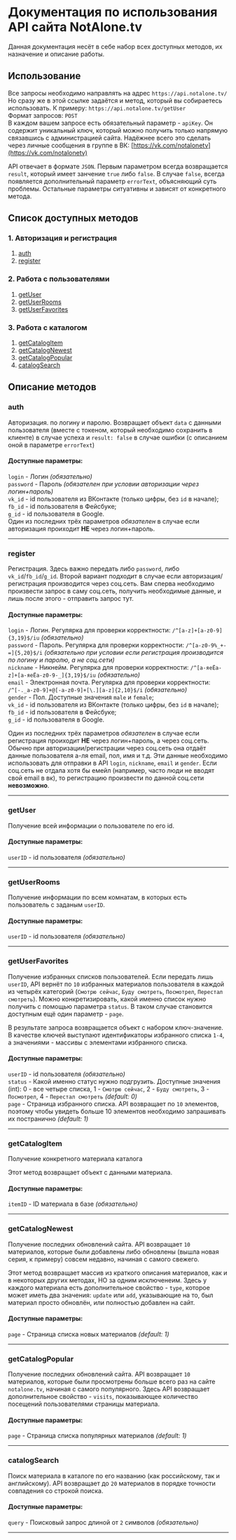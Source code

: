 # Документация по использования API сайта NotAlone.tv
Данная документация несёт в себе набор всех доступных методов, их назначение и описание работы.

## Использование
Все запросы необходимо направлять на адрес `https://api.notalone.tv/`  
Но сразу же в этой ссылке задаётся и метод, который вы собираетесь использовать. К примеру: `https://api.notalone.tv/getUser`  
Формат запросов: `POST`  
В каждом вашем запросе есть обязательный параметр - `apiKey`. Он содержит уникальный ключ, который можно получить только напрямую связавшись с администрацией сайта. Надёжнее всего это сделать через личные сообщения в группе в ВК: [https://vk.com/notalonetv](https://vk.com/notalonetv)  
  
API отвечает в формате `JSON`. Первым параметром всегда возвращается `result`, который имеет занчение `true` либо `false`. В случае `false`, всегда появляется дополнительный параметр `errorText`, объясняющий суть проблемы. Остальные параметры ситуативны и зависят от конкретного метода.

## Список доступных методов
### 1. Авторизация и регистрация
1. [auth](#auth)
1. [register](#register)
### 2. Работа с пользователями
1. [getUser](#getUser)
2. [getUserRooms](#getUserRooms)
3. [getUserFavorites](#getUserFavorites)
### 3. Работа с каталогом
1. [getCatalogItem](#getCatalogItem)
2. [getCatalogNewest](#getCatalogNewest)
3. [getCatalogPopular](#getCatalogPopular)
4. [catalogSearch](#catalogSearch)


## Описание методов

### auth <a name="auth"></a> 
Авторизация.  по логину и паролю. Возвращает объект `data` с данными пользователя (вместе с токеном, который необходимо сохранить в клиенте) в случае успеха и `result: false` в случае ошибки (с описанием оной в параметре `errorText`)
#### Доступные параметры:
`login` - Логин *(обязательно)*  
`password` - Пароль *(обязателен при условии авторизации через логин+пароль)*  
`vk_id` - id пользователя из ВКонтакте (только цифры, без `id` в начале);  
`fb_id` - id пользователя в Фейсбуке;  
`g_id` - id пользователя в Google.  
Один из последних трёх параметров *обязателен* в случае если авторизация проиходит **НЕ** через логин+пароль.
***
### register <a name="register"></a> 
Регистрация. Здесь важно передать либо `password`, либо `vk_id`/`fb_id`/`g_id`. Второй вариант подходит в случае если авторизация/регистрация производится через соц.сеть. Вам сперва необходимо произвести запрос в саму соц.сеть, получить необходимые данные, и лишь после этого - отправить запрос тут.
#### Доступные параметры:
`login` - Логин. Регулярка для проверки корректности: `/^[a-z]+[a-z0-9]{3,19}$/iu` *(обязательно)*  
`password` - Пароль. Регулярка для проверки корректности: `/^[a-z0-9%_+-=]{5,20}$/i` *(обязательно при условии если регистрация производится по логину и паролю, а не соц.сети)*  
`nickname` - Никнейм. Регулярка для проверки корректности: `/^[а-яеЁa-z]+[а-яеЁa-z0-9-_]{3,19}$/iu` *(обязательно)*  
`email` - Электронная почта. Регулярка для проверки корректности: `/^[-._a-z0-9]+@[-a-z0-9]+[\.][a-z]{2,10}$/i` *(обязательно)*  
`gender` - Пол. Доступные значения `male` и `female`;  
`vk_id` - id пользователя из ВКонтакте (только цифры, без `id` в начале);  
`fb_id` - id пользователя в Фейсбуке;  
`g_id` - id пользователя в Google.  
  
Один из последних трёх параметров *обязателен* в случае если регистрация проиходит **НЕ** через логин+пароль, а через соц.сеть. Обычно при авторизации/регистрации через соц.сеть она отдаёт данные пользователя а-ля email, пол, имя и т.д. Эти данные необходимо использовать для отправки в API `login`, `nickname`, `email` и `gender`. Если соц.сеть не отдала хотя бы емейл (например, часто люди не вводят свой email в вк), то регистрацию произвести по данной соц.сети **невозможно**.
***
### getUser <a name="getUser"></a> 
Получение всей информации о пользователе по его id.
#### Доступные параметры:
`userID` - id пользователя *(обязательно)*
***
### getUserRooms <a name="getUserRooms"></a> 
Получение информации по всем комнатам, в которых есть пользователь с заданым `userID`.
#### Доступные параметры:
`userID` - id пользователя *(обязательно)*
***
### getUserFavorites <a name="getUserFavorites"></a> 
Получение избранных списков пользователей. Если передать лишь `userID`, API вернёт по `10` избранных материалов пользователя в каждой из четырёх категорий (`Смотрю сейчас`, `Буду смотреть`, `Посмотрел`, `Перестал смотреть`). Можно конкретизировать, какой именно список нужно получить с помощью параметра `status`. В таком случае становится доступным ещё один параметр - `page`.  
  
В результате запроса возвращается объект с набором ключ-значение. В качестве ключей выступают идентификаторы избранного списка `1-4`, а значениями - массивы с элементами избранного списка.
#### Доступные параметры:
`userID` - id пользователя *(обязательно)*  
`status` - Какой именно статус нужно подгрузить. Доступные значения (int): 0 - все четыре списка, 1 - `Смотрю сейчас`, 2 - `Буду смотреть`, 3 - `Посмотрел`, 4 - `Перестал смотреть` *(default: 0)*  
`page` - Страница избранного списка. API возвращает по `10` элементов, поэтому чтобы увидеть больше 10 элементов необходимо запрашивать их постранично *(default: 1)*  
***
### getCatalogItem <a name="getCatalogItem"></a> 
Получение конкретного материала каталога  
  
Этот метод возвращает объект с данными материала.
#### Доступные параметры:
`itemID` - ID материала в базе *(обязательно)*  
***
### getCatalogNewest <a name="getCatalogNewest"></a> 
Получение последних обновлений сайта. API возвращает `10` материалов, которые были добавлены либо обновлены (вышла новая серия, к примеру) совсем недавно, начиная с самого свежего.  
  
Этот метод возвращает массив из краткого описания материалов, как и в некоторых других методах, НО за одним исключенеим. Здесь у каждого материала есть дополнительное свойство - `type`, которое может иметь два значения: `update` или `add`, указывающие на то, был материал просто обновлён, или полностью добавлен на сайт.
#### Доступные параметры:
`page` - Страница списка новых материалов *(default: 1)*  
***
### getCatalogPopular <a name="getCatalogPopular"></a> 
Получение последних обновлений сайта. API возвращает `10` материалов, которые были просмотрены больше всего раз на сайте `notalone.tv`, начиная с самого популярного. Здесь API возвращает дополнительное свойство - `visits`, показывающее количество посещений пользователями страницы материала.
#### Доступные параметры:
`page` - Страница списка популярных материалов *(default: 1)*  
***
### catalogSearch <a name="catalogSearch"></a> 
Поиск материала в каталоге по его названию (как российскому, так и английскому). API возвращает до `20` материалов в порядке точности совпадения со строкой поиска.
#### Доступные параметры:
`query` - Поисковый запрос длиной от `2` символов *(обязательно)*  
***